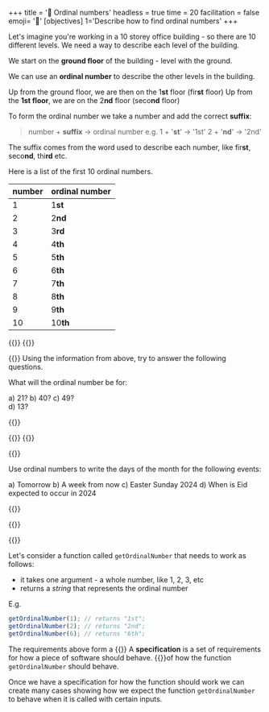 +++
title = '🧮 Ordinal numbers'
headless = true
time = 20
facilitation = false
emoji= '🧩'
[objectives]
    1='Describe how to find ordinal numbers'
+++

Let's imagine you're working in a 10 storey office building - so there are 10 different levels.
We need a way to describe each level of the building.

We start on the **ground floor** of the building - level with the ground.

We can use an **ordinal number** to describe the other levels in the building.

Up from the ground floor, we are then on the 1**st** floor (fir**st** floor)
Up from the **1st floor**, we are on the 2**nd** floor (seco**nd** floor)

To form the ordinal number we take a number and add the correct **suffix**:

> number + **suffix** -> ordinal number
> e.g.
> 1 + '**st**' -> '1st'
> 2 + '**nd**' -> '2nd'

The suffix comes from the word used to describe each number, like fir**st**, seco**nd**, thi**rd** etc.

Here is a list of the first 10 ordinal numbers.

| number | ordinal number |
| ------ | -------------- |
| 1      | 1**st**        |
| 2      | 2**nd**        |
| 3      | 3**rd**        |
| 4      | 4**th**        |
| 5      | 5**th**        |
| 6      | 6**th**        |
| 7      | 7**th**        |
| 8      | 8**th**        |
| 9      | 9**th**        |
| 10     | 10**th**       |

{{<tabs name="exercises">}}
{{<tab name="Exercise 1">}}

{{<note title="ordinal numbers">}}
Using the information from above, try to answer the following questions.

What will the ordinal number be for:

a) 21?
b) 40?
c) 49?  
d) 13?

{{</note>}}

{{</tab>}}
{{<tab name="Exercise 2">}}

{{<note title="📆 Using days of the month">}}

Use ordinal numbers to write the days of the month for the following events:

a) Tomorrow
b) A week from now
c) Easter Sunday 2024
d) When is Eid expected to occur in 2024

{{</note>}}

{{</tab>}}

{{</tabs>}}

Let's consider a function called `getOrdinalNumber` that needs to work as follows:

- it takes one argument - a whole number, like 1, 2, 3, etc
- returns a _string_ that represents the ordinal number

E.g.

```js
getOrdinalNumber(1); // returns "1st";
getOrdinalNumber(2); // returns "2nd";
getOrdinalNumber(6); // returns "6th";
```

The requirements above form a {{<tooltip title="specification" >}}
A **specification** is a set of requirements for how a piece of software should behave.
{{</tooltip>}}of how the function `getOrdinalNumber` should behave.

Once we have a specification for how the function should work we can create many cases showing how we expect the function `getOrdinalNumber` to behave when it is called with certain inputs.
